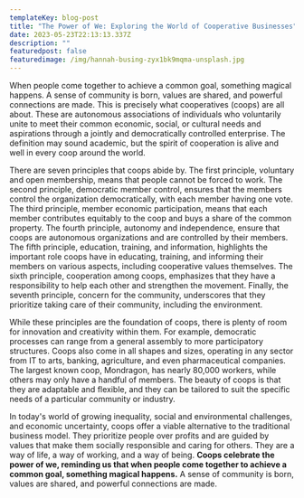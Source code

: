```yaml
---
templateKey: blog-post
title: "The Power of We: Exploring the World of Cooperative Businesses"
date: 2023-05-23T22:13:13.337Z
description: ""
featuredpost: false
featuredimage: /img/hannah-busing-zyx1bk9mqma-unsplash.jpg
---
```

When people come together to achieve a common goal, something magical happens. A sense of community is born, values are shared, and powerful connections are made. This is precisely what cooperatives (coops) are all about. These are autonomous associations of individuals who voluntarily unite to meet their common economic, social, or cultural needs and aspirations through a jointly and democratically controlled enterprise. The definition may sound academic, but the spirit of cooperation is alive and well in every coop around the world.

There are seven principles that coops abide by. The first principle, voluntary and open membership, means that people cannot be forced to work. The second principle, democratic member control, ensures that the members control the organization democratically, with each member having one vote. The third principle, member economic participation, means that each member contributes equitably to the coop and buys a share of the common property. The fourth principle, autonomy and independence, ensure that coops are autonomous organizations and are controlled by their members. The fifth principle, education, training, and information, highlights the important role coops have in educating, training, and informing their members on various aspects, including cooperative values themselves. The sixth principle, cooperation among coops, emphasizes that they have a responsibility to help each other and strengthen the movement. Finally, the seventh principle, concern for the community, underscores that they prioritize taking care of their community, including the environment.

While these principles are the foundation of coops, there is plenty of room for innovation and creativity within them. For example, democratic processes can range from a general assembly to more participatory structures. Coops also come in all shapes and sizes, operating in any sector from IT to arts, banking, agriculture, and even pharmaceutical companies. The largest known coop, Mondragon, has nearly 80,000 workers, while others may only have a handful of members. The beauty of coops is that they are adaptable and flexible, and they can be tailored to suit the specific needs of a particular community or industry.

In today's world of growing inequality, social and environmental challenges, and economic uncertainty, coops offer a viable alternative to the traditional business model. They prioritize people over profits and are guided by values that make them socially responsible and caring for others. They are a way of life, a way of working, and a way of being. **Coops celebrate the power of we, reminding us that when people come together to achieve a common goal, something magical happens.** A sense of community is born, values are shared, and powerful connections are made.